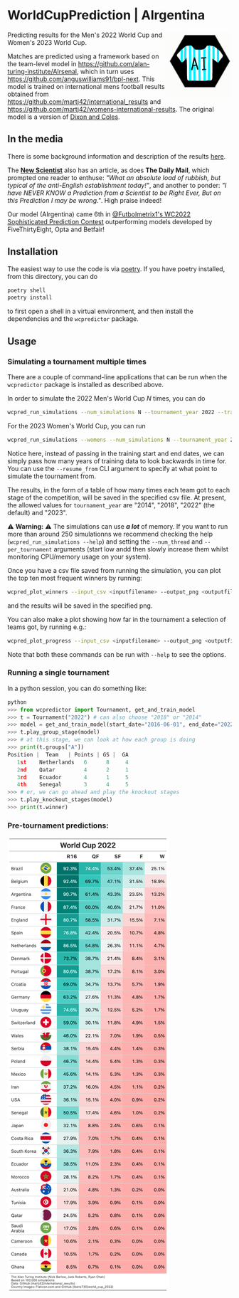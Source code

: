 # WorldCupPrediction | AIrgentina

<img align="right" width="150" height="150" src="plots/AIrgentina_hex.png">

Predicting results for the Men's 2022 World Cup and Women's 2023 World Cup.

Matches are predicted using a framework based on the team-level model in https://github.com/alan-turing-institute/AIrsenal, which in turn uses https://github.com/anguswilliams91/bpl-next.
This model is trained on international mens football results obtained from https://github.com/martj42/international_results and https://github.com/martj42/womens-international-results.
The original model is a version of [Dixon and Coles](https://rss.onlinelibrary.wiley.com/doi/10.1111/1467-9876.00065).

## In the media

There is some background information and description of the results [here](https://www.turing.ac.uk/blog/can-our-algorithm-predict-winner-2022-football-world-cup).

The **[New Scientist](https://www.newscientist.com/article/2347699-brazil-picked-as-2022-world-cup-winners-by-alan-turing-institute-model/)** also has an article, as does **The Daily Mail**, which prompted one reader to enthuse: *"What an absolute load of rubbish, but typical of the anti-English establishment today!"*, and another to ponder: *"I have NEVER KNOW a Prediction from a Scientist to be Right Ever, But on this Prediction  I may be wrong."*. High praise indeed!

Our model (AIrgentina) came 6th in [@Futbolmetrix1's WC2022 Sophisticated Prediction Contest](https://twitter.com/Futbolmetrix1/status/1604584845942087681) outperforming models developed by FiveThirtyEight, Opta and Betfair! 

## Installation

The easiest way to use the code is via [poetry](https://python-poetry.org/).  If you have poetry installed, from this directory, you can do

```bash
poetry shell
poetry install
```

to first open a shell in a virtual environment, and then install the dependencies and the `wcpredictor` package.

## Usage

### Simulating a tournament multiple times

There are a couple of command-line applications that can be run when the `wcpredictor` package is installed as described above.

In order to simulate the 2022 Men's World Cup $N$ times, you can do

```bash
wcpred_run_simulations --num_simulations N --tournament_year 2022 --training_data_start <YYYY-MM-DD> --training_data_end <YYYY-MM-DD> --resume_from=Group --output_csv <outputfilename>
```

For the 2023 Women's World Cup, you can run

```bash
wcpred_run_simulations --womens --num_simulations N --tournament_year 2023  --years_training_data 20 --resume_from=Group --output_csv <outputfilename>
```

Notice here, instead of passing in the training start and end dates, we can simply pass how many years of training data to look backwards in time for. You can use the `--resume_from` CLI argument to specify at what point to simulate the tournament from. 

The results, in the form of a table of how many times each team got to each stage of the competition, will be saved in the specified csv file.   At present, the allowed values for `tournament_year` are "2014", "2018", "2022" (the default) and "2023".

⚠️ **Warning:** ⚠️ The simulations can use ***a lot*** of memory. If you want to run more than around 250 simulationns we recommend checking the help (`wcpred_run_simulations --help`) and setting the `--num_thread` and `--per_tournament` arguments (start low andd then slowly increase them whilst monitoring CPU/memory usage on your system).

Once you have a csv file saved from running the simulation, you can plot the top ten most frequent winners by running:

```bash
wcpred_plot_winners --input_csv <inputfilename> --output_png <outputfilename>
```

and the results will be saved in the specified png.

You can also make a plot showing how far in the tournament a selection of teams got, by running e.g.:

```bash
wcpred_plot_progress --input_csv <inputfilename> --output_png <outputfilename> --team_list "England,Wales"
```

Note that both these commands can be run with `--help` to see the options.

### Running a single tournament

In a python session, you can do something like:

```python
python
>>> from wcpredictor import Tournament, get_and_train_model
>>> t = Tournament("2022") # can also choose "2018" or "2014"
>>> model = get_and_train_model(start_date="2016-06-01", end_date="2022-11-20") # choose dates for training data
>>> t.play_group_stage(model)
>>> # at this stage, we can look at how each group is doing
>>> print(t.groups["A"])
Position |  Team   | Points | GS |  GA
   1st    Netherlands   6      8     4
   2nd    Qatar         4      2     1
   3rd    Ecuador       4      1     5
   4th    Senegal       3      4     5
>>> # or, we can go ahead and play the knockout stages
>>> t.play_knockout_stages(model)
>>> print(t.winner)
```

### Pre-tournament predictions:
![world_cup_2022_predictions](plots/plots/predictions.png)
